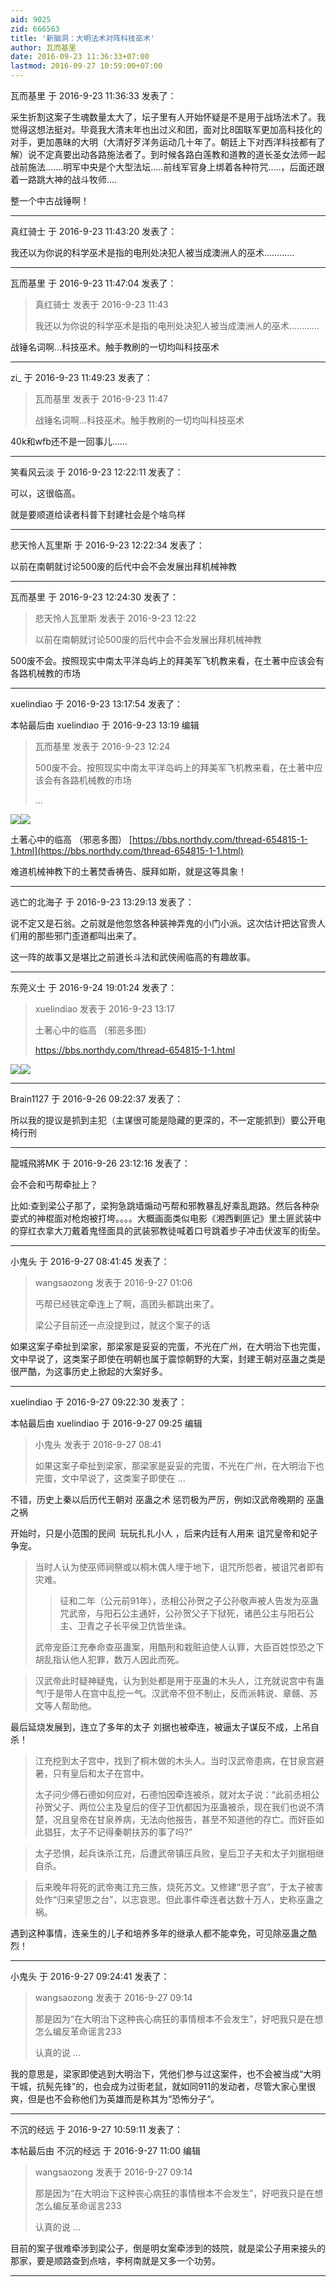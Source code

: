 ```yaml
---
aid: 9025
zid: 666563
title: '新脑洞：大明法术对阵科技巫术'
author: 瓦而基里
date: 2016-09-23 11:36:33+07:00
lastmod: 2016-09-27 10:59:00+07:00
---
```


瓦而基里 于 2016-9-23 11:36:33 发表了：

采生折割这案子生魂数量太大了，坛子里有人开始怀疑是不是用于战场法术了。我觉得这想法挺对。毕竟我大清末年也出过义和团，面对比8国联军更加高科技化的对手，更加愚昧的大明（大清好歹洋务运动几十年了。朝廷上下对西洋科技都有了解）说不定真要出动各路施法者了。到时候各路白莲教和道教的道长圣女法师一起战前施法.......明军中央是个大型法坛.....前线军官身上绑着各种符咒.....，后面还跟着一路跳大神的战斗牧师....

整一个中古战锤啊！

---------

真红骑士 于 2016-9-23 11:43:20 发表了：

我还以为你说的科学巫术是指的电刑处决犯人被当成澳洲人的巫术…………

---------

瓦而基里 于 2016-9-23 11:47:04 发表了：

> 真红骑士 发表于 2016-9-23 11:43
> 
> 我还以为你说的科学巫术是指的电刑处决犯人被当成澳洲人的巫术…………



战锤名词啊...科技巫术。触手教刷的一切均叫科技巫术

---------

zi_ 于 2016-9-23 11:49:23 发表了：

> 瓦而基里 发表于 2016-9-23 11:47
> 
> 战锤名词啊...科技巫术。触手教刷的一切均叫科技巫术



40k和wfb还不是一回事儿……

---------

笑看风云淡 于 2016-9-23 12:22:11 发表了：

可以，这很临高。

就是要顺道给读者科普下封建社会是个啥鸟样

---------

悲天怜人瓦里斯 于 2016-9-23 12:22:34 发表了：

以前在南朝就讨论500废的后代中会不会发展出拜机械神教

---------

瓦而基里 于 2016-9-23 12:24:30 发表了：

> 悲天怜人瓦里斯 发表于 2016-9-23 12:22
> 
> 以前在南朝就讨论500废的后代中会不会发展出拜机械神教



500废不会。按照现实中南太平洋岛屿上的拜美军飞机教来看，在土著中应该会有各路机械教的市场

---------

xuelindiao 于 2016-9-23 13:17:54 发表了：

本帖最后由 xuelindiao 于 2016-9-23 13:19 编辑 


> 
> 瓦而基里 发表于 2016-9-23 12:24
> 
> 500废不会。按照现实中南太平洋岛屿上的拜美军飞机教来看，在土著中应该会有各路机械教的市场
> 
> ...



![](https://mirrors.tuna.tsinghua.edu.cn/osdn/lgqm/72877/125718n5jndxhdujm4p5wy.jpg)![](https://mirrors.tuna.tsinghua.edu.cn/osdn/lgqm/72877/170732q0rx770ppbuscu74.jpg)

土著心中的临高 （邪恶多图） [https://bbs.northdy.com/thread-654815-1-1.html](https://bbs.northdy.com/thread-654815-1-1.html)

难道机械神教下的土著焚香祷告、膜拜如斯，就是这等具象！

---------

逃亡的北海子 于 2016-9-23 13:29:13 发表了：

说不定又是石翁。之前就是他忽悠各种装神弄鬼的小门小派。这次估计把达官贵人们用的那些邪门歪道都叫出来了。

这一阵的故事又是堪比之前道长斗法和武侠闹临高的有趣故事。

---------

东莞义士 于 2016-9-24 19:01:24 发表了：

> xuelindiao 发表于 2016-9-23 13:17
> 
> 土著心中的临高 （邪恶多图） 
> 
> https://bbs.northdy.com/thread-654815-1-1.html



![](https://mirrors.tuna.tsinghua.edu.cn/osdn/lgqm/72877/125106uldb1l1btbiv7vmt.jpg)![](https://mirrors.tuna.tsinghua.edu.cn/osdn/lgqm/72877/125106uldb1l1btbiv7vmt.jpg)

---------

Brain1127 于 2016-9-26 09:22:37 发表了：

所以我的提议是抓到主犯（主谋很可能是隐藏的更深的，不一定能抓到）要公开电椅行刑

---------

龍城飛將MK 于 2016-9-26 23:12:16 发表了：

会不会和丐帮牵扯上？

比如:查到梁公子那了，梁狗急跳墙煽动丐帮和邪教暴乱好乘乱跑路。然后各种杂耍式的神棍面对枪炮被打垮。。。。大概画面类似电影《湘西剿匪记》里土匪武装中的穿红衣拿大刀戴着鬼怪面具的武装邪教徒喊着口号跳着步子冲击伏波军的街垒。

---------

小鬼头 于 2016-9-27 08:41:45 发表了：

> wangsaozong 发表于 2016-9-27 01:06
> 
> 丐帮已经铁定牵连上了啊，高团头都跳出来了。
> 
> 梁公子目前还一点没提到过，就这个案子的话



如果这案子牵扯到梁家，那梁家是妥妥的完蛋，不光在广州，在大明治下也完蛋，文中早说了，这类案子即使在明朝也属于震惊朝野的大案，封建王朝对巫蛊之类是很严酷，为这事历史上掀起的大案好多。

---------

xuelindiao 于 2016-9-27 09:22:30 发表了：

本帖最后由 xuelindiao 于 2016-9-27 09:25 编辑 


> 
> 小鬼头 发表于 2016-9-27 08:41
> 
> 如果这案子牵扯到梁家，那梁家是妥妥的完蛋，不光在广州，在大明治下也完蛋，文中早说了，这类案子即使在 ...



不错，历史上秦以后历代王朝对 巫蛊之术 惩罚极为严厉，例如汉武帝晚期的 巫蛊之祸

开始时，只是小范围的民间  玩玩扎扎小人 ，后来内廷有人用来 诅咒皇帝和妃子争宠。


> 
> 当时人认为使巫师祠祭或以桐木偶人埋于地下，诅咒所怨者，被诅咒者即有灾难。
> 
> 
> 
> > 征和二年（公元前91年），丞相公孙贺之子公孙敬声被人告发为巫蛊咒武帝，与阳石公主通奸，公孙贺父子下狱死，诸邑公主与阳石公主、卫青之子长平侯卫伉皆坐诛。
> 
> 
> 
> 武帝宠臣江充奉命查巫蛊案，用酷刑和栽赃迫使人认罪，大臣百姓惊恐之下胡乱指认他人犯罪，数万人因此而死。


> 
> 汉武帝此时疑神疑鬼，认为到处都是用于巫蛊的木头人，江充就说宫中有蛊气!于是带人在宫中乱挖一气。汉武帝不但不制止，反而派韩说、章赣、苏文等人帮助他。



最后延烧发展到，连立了多年的太子 刘据也被牵连，被逼太子谋反不成，上吊自杀！


> 
> 江充挖到太子宫中，找到了桐木做的木头人。当时汉武帝患病，在甘泉宫避暑，只有皇后和太子在宫中。
> 
> 太子问少傅石德如何应对，石德怕因牵连被杀，就对太子说：“此前丞相公孙贺父子、两位公主及皇后的侄子卫伉都因为巫蛊被杀，现在我们也说不清楚，况且皇帝在甘泉养病，无法向他报告，甚至不知道他的存亡。而奸臣如此猖狂，太子不记得秦朝扶苏的事了吗?”


> 
> 太子恐惧，起兵诛杀江充，后遭武帝镇压兵败，皇后卫子夫和太子刘据相继自杀。


> 
> 后来晚年将死的武帝夷江充三族，烧死苏文。又修建“思子宫”，于太子被害处作“归来望思之台”，以志哀思。但此事件牵连者达数十万人，史称巫蛊之祸。



遇到这种事情，连亲生的儿子和培养多年的继承人都不能幸免，可见除巫蛊之酷烈！

---------

小鬼头 于 2016-9-27 09:24:41 发表了：

> wangsaozong 发表于 2016-9-27 09:14
> 
> 那是因为“在大明治下这种丧心病狂的事情根本不会发生”，好吧我只是在想怎么编反革命谣言233
> 
> 认真的说 ...



我的意思是，梁家即使逃到大明治下，凭他们参与过这案件，也不会被当成“大明干城，抗髡先锋”的，也会成为过街老鼠，就如同911的发动者，尽管大家心里很爽，但是也不会称他们为英雄而是称其为“恐怖分子“。

---------

不沉的经远 于 2016-9-27 10:59:11 发表了：

本帖最后由 不沉的经远 于 2016-9-27 11:00 编辑 


> 
> wangsaozong 发表于 2016-9-27 09:14
> 
> 那是因为“在大明治下这种丧心病狂的事情根本不会发生”，好吧我只是在想怎么编反革命谣言233
> 
> 认真的说 ...



目前的案子很难牵涉到梁公子，倒是明女案牵涉到的妓院，就是梁公子用来接头的那家，要是顺路查到点啥，李柯南就是又多一个功劳。

---------

